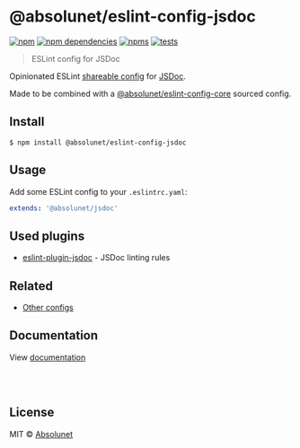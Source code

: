 # @absolunet/eslint-config-jsdoc

[![npm](https://img.shields.io/npm/v/@absolunet/eslint-config-jsdoc.svg)](https://www.npmjs.com/package/@absolunet/eslint-config-jsdoc)
[![npm dependencies](https://david-dm.org/absolunet/eslint-config/status.svg?path=packages/jsdoc)](https://david-dm.org/absolunet/eslint-config?path=packages/jsdoc)
[![npms](https://badges.npms.io/%40absolunet%2Feslint-config-jsdoc.svg)](https://npms.io/search?q=%40absolunet%2Feslint-config-jsdoc)
[![tests](https://github.com/absolunet/eslint-config/workflows/tests/badge.svg?branch=master)](https://github.com/absolunet/eslint-config/actions?query=workflow%3Atests+branch%3Amaster)

> ESLint config for JSDoc

Opinionated ESLint [shareable config](https://eslint.org/docs/developer-guide/shareable-configs.html) for [JSDoc](https://jsdoc.app).

Made to be combined with a [@absolunet/eslint-config-core](https://github.com/absolunet/eslint-config) sourced config.


## Install

```
$ npm install @absolunet/eslint-config-jsdoc
```


## Usage

Add some ESLint config to your `.eslintrc.yaml`:

```yaml
extends: '@absolunet/jsdoc'
```


## Used plugins

- [eslint-plugin-jsdoc](https://github.com/gajus/eslint-plugin-jsdoc) - JSDoc linting rules



## Related

- [Other configs](https://github.com/absolunet/eslint-config)


## Documentation

View [documentation](https://documentation.absolunet.com/eslint-config/jsdoc)






<br><br>

## License
MIT © [Absolunet](https://absolunet.com)
